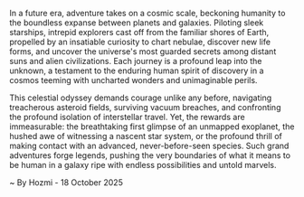 
In a future era, adventure takes on a cosmic scale, beckoning humanity to the boundless expanse between planets and galaxies. Piloting sleek starships, intrepid explorers cast off from the familiar shores of Earth, propelled by an insatiable curiosity to chart nebulae, discover new life forms, and uncover the universe's most guarded secrets among distant suns and alien civilizations. Each journey is a profound leap into the unknown, a testament to the enduring human spirit of discovery in a cosmos teeming with uncharted wonders and unimaginable perils.

This celestial odyssey demands courage unlike any before, navigating treacherous asteroid fields, surviving vacuum breaches, and confronting the profound isolation of interstellar travel. Yet, the rewards are immeasurable: the breathtaking first glimpse of an unmapped exoplanet, the hushed awe of witnessing a nascent star system, or the profound thrill of making contact with an advanced, never-before-seen species. Such grand adventures forge legends, pushing the very boundaries of what it means to be human in a galaxy ripe with endless possibilities and untold marvels.

~ By Hozmi - 18 October 2025
